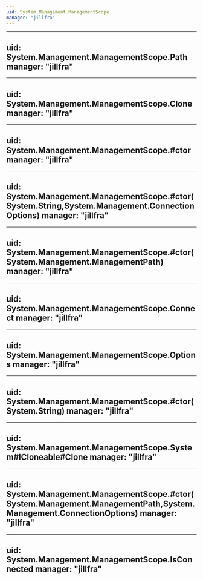 ```yaml
---
uid: System.Management.ManagementScope
manager: "jillfra"
---
```


---
uid: System.Management.ManagementScope.Path
manager: "jillfra"
---

---
uid: System.Management.ManagementScope.Clone
manager: "jillfra"
---

---
uid: System.Management.ManagementScope.#ctor
manager: "jillfra"
---

---
uid: System.Management.ManagementScope.#ctor(System.String,System.Management.ConnectionOptions)
manager: "jillfra"
---

---
uid: System.Management.ManagementScope.#ctor(System.Management.ManagementPath)
manager: "jillfra"
---

---
uid: System.Management.ManagementScope.Connect
manager: "jillfra"
---

---
uid: System.Management.ManagementScope.Options
manager: "jillfra"
---

---
uid: System.Management.ManagementScope.#ctor(System.String)
manager: "jillfra"
---

---
uid: System.Management.ManagementScope.System#ICloneable#Clone
manager: "jillfra"
---

---
uid: System.Management.ManagementScope.#ctor(System.Management.ManagementPath,System.Management.ConnectionOptions)
manager: "jillfra"
---

---
uid: System.Management.ManagementScope.IsConnected
manager: "jillfra"
---
